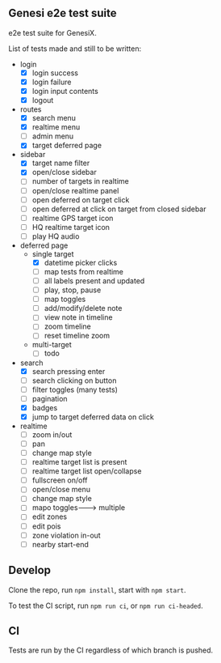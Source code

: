 Genesi e2e test suite
---

e2e test suite for GenesiX.

List of tests made and still to be written:

 * login
    * [x] login success
    * [x] login failure
    * [x] login input contents
    * [x] logout
 * routes
    * [x] search menu
    * [x] realtime menu
    * [ ] admin menu
    * [x] target deferred page
 * sidebar
    * [x] target name filter
    * [x] open/close sidebar
    * [ ] number of targets in realtime
    * [ ] open/close realtime panel
    * [ ] open deferred on target click
    * [ ] open deferred at click on target from closed sidebar
    * [ ] realtime GPS target icon
    * [ ] HQ realtime target icon
    * [ ] play HQ audio
 * deferred page
    * single target
        * [x] datetime picker clicks
        * [ ] map tests from realtime
        * [ ] all labels present and updated
        * [ ] play, stop, pause
        * [ ] map toggles
        * [ ] add/modify/delete note
        * [ ] view note in timeline
        * [ ] zoom timeline
        * [ ] reset timeline zoom
    * multi-target
        * [ ] todo
 * search
    * [x] search pressing enter
    * [ ] search clicking on button
    * [ ] filter toggles (many tests)
    * [ ] pagination
    * [x] badges
    * [x] jump to target deferred data on click
 * realtime
    * [ ] zoom in/out
    * [ ] pan
    * [ ] change map style
    * [ ] realtime target list is present
    * [ ] realtime target list open/collapse
    * [ ] fullscreen on/off
    * [ ] open/close menu
    * [ ] change map style
    * [ ] mapo toggles---> multiple
    * [ ] edit zones
    * [ ] edit pois
    * [ ] zone violation in-out
    * [ ] nearby start-end

## Develop
Clone the repo, run `npm install`, start with `npm start`.

To test the CI script, run `npm run ci`, or `npm run ci-headed`.

## CI
Tests are run by the CI regardless of which branch is pushed.
